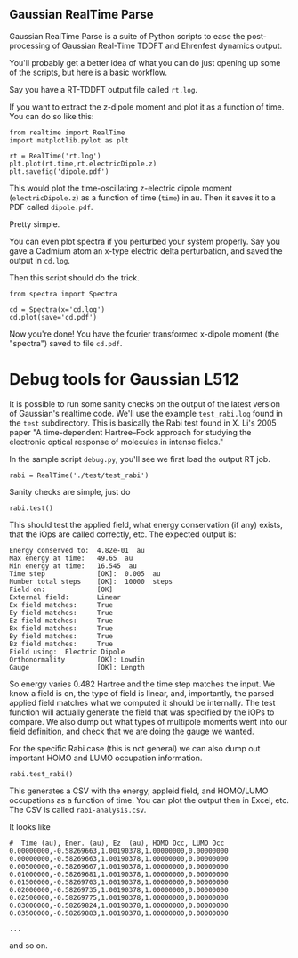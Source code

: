 ## Gaussian RealTime Parse 
Gaussian RealTime Parse is a suite of Python scripts to ease the post-processing of Gaussian Real-Time TDDFT and Ehrenfest dynamics output.

You'll probably get a better idea of what you can do just opening up some of the scripts, but here is a basic workflow.

Say you have a RT-TDDFT output file called `rt.log`.

If you want to extract the z-dipole moment and plot it as a function of time. You can do so like this:

```
from realtime import RealTime
import matplotlib.pylot as plt

rt = RealTime('rt.log')
plt.plot(rt.time,rt.electricDipole.z)
plt.savefig('dipole.pdf')

```

This would plot the time-oscillating z-electric dipole moment (`electricDipole.z`) as a function of time (`time`) in au. Then it saves it to a PDF called `dipole.pdf`.

Pretty simple.

You can even plot spectra if you perturbed your system properly. Say you gave a Cadmium atom an x-type electric delta perturbation, and saved the output in `cd.log`.

Then this script should do the trick.

```
from spectra import Spectra

cd = Spectra(x='cd.log')
cd.plot(save='cd.pdf')

```

Now you're done! You have the fourier transformed x-dipole moment (the "spectra") saved to file `cd.pdf`.

# Debug tools for Gaussian L512

It is possible to run some sanity checks on the output of the latest version of Gaussian's realtime code.
We'll use the example `test_rabi.log` found in the `test` subdirectory. This is basically the Rabi test found 
in X. Li's 2005 paper "A time-dependent Hartree–Fock approach for studying the electronic optical response of molecules in intense fields."

In the sample script `debug.py`, you'll see we first load the output RT job.

```
rabi = RealTime('./test/test_rabi')
```

Sanity checks are simple, just do

```
rabi.test()
```
 This should test the applied field, what energy conservation (if any) exists,
that the iOps are called correctly, etc. The expected output is:

```
Energy conserved to:  4.82e-01  au
Max energy at time:   49.65  au
Min energy at time:   16.545  au
Time step             [OK]:  0.005  au
Number total steps    [OK]:  10000  steps
Field on:             [OK]
External field:       Linear
Ex field matches:     True
Ey field matches:     True
Ez field matches:     True
Bx field matches:     True
By field matches:     True
Bz field matches:     True
Field using:  Electric Dipole
Orthonormality        [OK]: Lowdin
Gauge                 [OK]: Length
```

So energy varies 0.482 Hartree and the time step matches the input. We know a field is on, the type of field is linear, and, importantly, the parsed applied field matches what we computed it should be internally. The test function will actually generate the field that was specified by the iOPs to compare. We also dump out what types of multipole moments went into our field definition, and check that we are doing the gauge we wanted.

For the specific Rabi case (this is not general) we can also dump out important HOMO and LUMO occupation information.
```
rabi.test_rabi()
```
This generates a CSV with the energy, appleid field, and HOMO/LUMO occupations as a function of time. You can plot the output then in Excel, etc. The CSV is called `rabi-analysis.csv`.

It looks like

```
#  Time (au), Ener. (au), Ez  (au), HOMO Occ, LUMO Occ
0.00000000,-0.58269663,1.00190378,1.00000000,0.00000000
0.00000000,-0.58269663,1.00190378,1.00000000,0.00000000
0.00500000,-0.58269667,1.00190378,1.00000000,0.00000000
0.01000000,-0.58269681,1.00190378,1.00000000,0.00000000
0.01500000,-0.58269703,1.00190378,1.00000000,0.00000000
0.02000000,-0.58269735,1.00190378,1.00000000,0.00000000
0.02500000,-0.58269775,1.00190378,1.00000000,0.00000000
0.03000000,-0.58269824,1.00190378,1.00000000,0.00000000
0.03500000,-0.58269883,1.00190378,1.00000000,0.00000000

...

```
 and so on.
